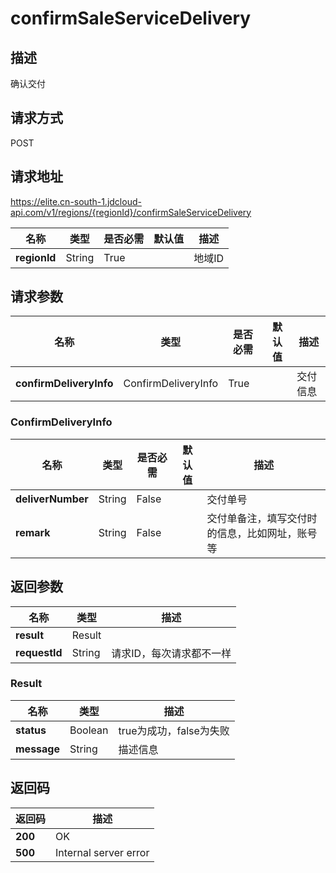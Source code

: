# confirmSaleServiceDelivery


## 描述
确认交付

## 请求方式
POST

## 请求地址
https://elite.cn-south-1.jdcloud-api.com/v1/regions/{regionId}/confirmSaleServiceDelivery

|名称|类型|是否必需|默认值|描述|
|---|---|---|---|---|
|**regionId**|String|True| |地域ID|

## 请求参数
|名称|类型|是否必需|默认值|描述|
|---|---|---|---|---|
|**confirmDeliveryInfo**|ConfirmDeliveryInfo|True| |交付信息|

### ConfirmDeliveryInfo
|名称|类型|是否必需|默认值|描述|
|---|---|---|---|---|
|**deliverNumber**|String|False| |交付单号|
|**remark**|String|False| |交付单备注，填写交付时的信息，比如网址，账号等|

## 返回参数
|名称|类型|描述|
|---|---|---|
|**result**|Result| |
|**requestId**|String|请求ID，每次请求都不一样|

### Result
|名称|类型|描述|
|---|---|---|
|**status**|Boolean|true为成功，false为失败|
|**message**|String|描述信息|

## 返回码
|返回码|描述|
|---|---|
|**200**|OK|
|**500**|Internal server error|
